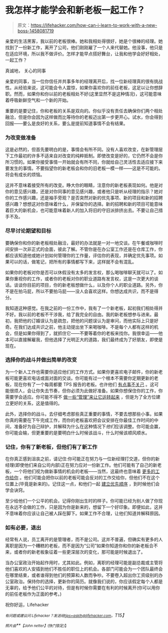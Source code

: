 # 我怎样才能学会和新老板一起工作？

> 原文：<https://lifehacker.com/how-can-i-learn-to-work-with-a-new-boss-1458081719>

亲爱的生活黑客，我以前的老板很棒。她和我相处得很好，她是个很棒的经理。她找到了一份新工作，离开了公司，他们刚刚雇了一个人来代替她。他没事，他只是在适应环境，所以我不做评价。怎样才能早点搭好舞台，让我和他学会好好相处，一起工作？



真诚地，
关心的同事

亲爱的同事，当一位你信任并共事多年的经理离开后，找一位新经理真的很有挑战性。从经验来说，这可能会令人震惊，如果你喜欢你的前任老板，这足以让你想辞职。然而，如果你和你以前的老板相处不好(这里显然不是这种情况)，这可能意味着呼吸新鲜空气和一个新的开始。

重要的是要记住，你和老板的关系是双向的。你似乎没有责任去确保你们两个相处融洽，但是你会因为这样做而比等待你的老板迈出第一步更开心。试水，你会得到回报——要么是良好的关系，要么是提前知道事情不会有结果。

### 为改变做准备

这是必然的，但首先要明白的是，事情会有所不同。没有人喜欢改变，在新管理层下工作最初的许多不适来自对改变的纯粹抵制。即使改变是好的，它仍然不会是你所习惯的。如果你接受事情一开始就会有所不同，你就给自己灵活性去适应接下来要发生的事情。不要指望你的新老板会和你的旧老板一模一样——这是不可能的。将会有成长的烦恼。

这并不意味着接受所有的改变。睁大你的眼睛，注意你的新老板表现如何。他是对你的意见感兴趣，还是对你同事的意见感兴趣，或者他只是听从经理的指示？她对你的工作感兴趣，还是袖手旁观？是否突然对新的优先事项、新的项目和新的招聘感兴趣？想想这对你意味着什么，并保留你的选择。新的招聘和新的项目可能意味着巨大的新机会，也可能意味着新人的加入将旧的守旧派排挤出去。不要让自己措手不及。

### 尽早讨论期望和目标

要确保你和你的新老板相处融洽，最好的办法就是一对一地交谈。在午餐或咖啡时间安排一次非正式的会面，彼此了解。不管你是在办公室工作还是在仓库工作，你都应该知道他或她计划如何管理你的工作量，评估你的表现，并确定优先事项。如果可以的话，做笔记，把所有的事情都写下来，这样就不会有混乱。

如果你的老板对你是否可以休假没有太多的发言权，那么喝咖啡聊天就可以了。如果你重视你的工作，或者你的老板对你的职业道路有发言权，这是一次更大的谈话。谈谈你目前的项目，你的新老板想做什么，以及你个人的职业道路。另外，你不是在拍马屁，所以不要拍马屁——没人会喜欢这样。你想达成共识，而不是得分。

我知道这种感觉。在我之前的一份工作中，我有了一个新老板，起初我们相处得并不好。我以前的老板不干涉我，给了我完全的自由。我的新老板想参与进来。最初，我把他的订婚误认为是疏忽，把他的问题误认为是审问，而他实际上只是好奇。在我们达成共识之前，他主动提出坐下来喝咖啡。不是每个人都有这样的机会，但是如果你得到了，就抓住它——不要等着你的老板来找你。我很幸运——他本可以直接解雇我，但他选择了光明正大的道路，我们最终成为了好朋友，即使是现在。

### 选择你的战斗并做出简单的改变

为一个新人工作也需要你适应他们的工作方式。如果你更喜欢电子邮件，你的新老板可能更喜欢电话或面对面的交谈。你可能有过一个根本不需要你定期更新的老板，现在你有了一个每周都要 TPS 报告的老板。也许他们 [有点事不关己](https://lifehacker.com/how-to-handle-a-micromanaging-boss-5994065) 。这可能很烦人，会让你失去节奏，但你必须为此做好准备。如果你想保住你的工作，你需要学会适应。你可能不得不 [做一些“管理”来让它运转起来](http://lifehacker.com/learn-to-manage-up-to-keep-your-boss-happy-and-off-your-5988523) ，但是为了全方位建立更好的关系，这是值得的。

此外，选择你的战斗。去仔细考虑那些真正重要的事情，不要去想那些小事。如果你真的需要在下午完成工作，而你的老板喜欢把会议安排在你最佳工作时间的中间，准备好为自己辩护，并解释为什么在这种情况下*他们*应该调整。你可能会赢，你可能会输，但更重要的是要明白什么时候该战斗，什么时候该顺风顺水。

### 记住，你有了新老板，但他们有了新工作

在你真正感到沮丧之前，请记住:你可能正在努力与一位新经理打交道，但你的新经理(即使他们来自公司内部)正在努力应对一份新工作。他们可能有了自己的新老板，一个将他们视为做新事情的机会的老板——当然，这最终也意味着 [更多的工作给你](https://lifehacker.com/keep-an-eye-on-your-bosss-priorities-and-stick-to-them-5908480) 。他们可能会把你以前的老板可能会反对的工作交给你，但他们不在这个位置上(毕竟是新来的)。记住这一点，和他们一起 [建立优先顺序](http://lifehacker.com/how-to-prioritize-when-everything-is-important-5877111) ，到时候他们会学会诀窍。

至少给他们一个公平的机会。记得你刚出生时的样子。你可能已经为别人做了你现在永远不会做的工作，只是因为你是新来的，想留下一个好印象。即便如此，这并不意味着你应该让自己被人踩在脚下。如果工作不合理，让他们知道并解释原因。

### 如有必要，退出

经常有人说，员工离开的是管理者，而不是公司。这并不普遍，但确实有更多的人离职是因为一个糟糕的老板，而不是因为“公司”如果你知道你和你的新老板合不来，或者你的新老板象征着一些更深层次的变化，那可能是时候退出了。

当办公室政治开始起作用时，尤其如此。例如，离职的经理可能是副总裁或主管将他们喜欢的人安插到他们不胜任的职位上的机会。各部门可能会为一个团队最终会在哪里结束，或者谁得到他们的预算和人数而争吵。不要卷入超出你工资级别的办公室政治。保持你的选择，更新你的简历。就像我们说的，你应该假定每个人都是无辜的，给予他们公平的对待，但是有时候你需要在有利的时候离开(你可以用你的前任老板作为正面的参考。)

祝你好运，Lifehacker

*<small>有问题或建议问 Lifehacker？发送给</small>*[*<small>tips+asklh@lifehacker.com</small>*](mailto:tips+asklh@lifehacker.com)*<small>。</small>T15】*

*<small>照片由</small>**<small>【John netter】</small>*<small>(快门锁定)】</small>